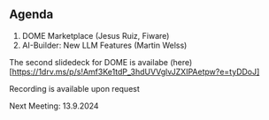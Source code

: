 ## Agenda ##

1. DOME Marketplace (Jesus Ruiz, Fiware)
2. AI-Builder: New LLM Features (Martin Welss)

The second slidedeck for DOME is availabe (here)[https://1drv.ms/p/s!Amf3Ke1tdP_3hdUVVglvJZXIPAetpw?e=tyDDoJ]

Recording is available upon request

Next Meeting: 13.9.2024

